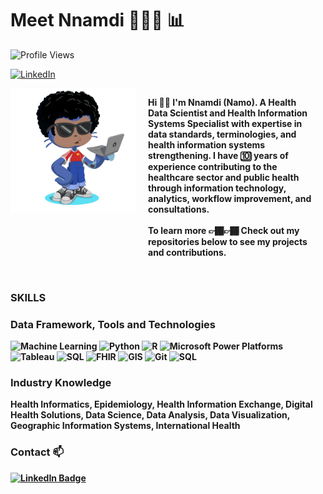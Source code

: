 # Meet Nnamdi 🧑🏽‍💻 📊
![Profile Views](https://komarev.com/ghpvc/?username=nusifoh&label=Profile%20views&color=800080&style=flat)

[<img src="https://cdn.jsdelivr.net/npm/simple-icons@v9/icons/linkedin.svg" alt="LinkedIn" width="24" height="24">](https://www.linkedin.com/in/nnamdiusifoh?)
<div style="display: flex; align-items: flex-start; gap: 20px;">
  <img src="https://github.com/nusifoh/Namo/blob/main/octocat-1737582204819.png" alt="Custom Octocat" width="200" align="left"/>
  <p>
    <strong>Hi 👋🏽 I'm Nnamdi (Namo). A Health Data Scientist and Health Information Systems Specialist with expertise in data standards, terminologies, and health information systems strengthening.  
      I have 🔟 years of experience contributing to the healthcare sector and public health through information technology, analytics, workflow improvement, and consultations.
    <br><br>
    To learn more 👉🏾👉🏾 Check out my repositories below to see my projects and contributions.
  </p>
</div>

<br clear="all">

### SKILLS
### Data Framework, Tools and Technologies
![Machine Learning](https://img.shields.io/badge/-Machine%20Learning-orange?style=flat-square&logo=tensorflow&logoColor=white)
![Python](https://img.shields.io/badge/-Python-yellow?style=flat-square&logo=python&logoColor=white)
![R](https://img.shields.io/badge/-R-pink?style=flat-square&logo=r&logoColor=white)
![Microsoft Power Platforms](https://img.shields.io/badge/-Microsoft%20Power%20Platforms-blue?style=flat-square&logo=microsoft&logoColor=white)
![Tableau](https://img.shields.io/badge/-Tableau-blue?style=flat-square&logo=tableau&logoColor=white)
![SQL](https://img.shields.io/badge/-SQL-lightgrey?style=flat-square&logo=sql&logoColor=white)
![FHIR](https://img.shields.io/badge/FHIR-red)
![GIS](https://img.shields.io/badge/GIS-green)
![Git](https://img.shields.io/badge/-Git-red?style=flat-square&logo=git&logoColor=white)
![SQL](https://img.shields.io/badge/-SQL-lightgrey?style=flat-square&logo=sql&logoColor=white)

<!--- ![PowerBI](https://img.shields.io/badge/-PowerBI-blue?style=flat-square&logo=tableau&logoColor=white) --> 


### Industry Knowledge
Health Informatics, Epidemiology, Health Information Exchange, Digital Health Solutions, Data Science, Data Analysis, Data Visualization, Geographic Information Systems, International Health

### Contact 📫
[![LinkedIn Badge](https://img.shields.io/badge/LinkedIn-black)](https://www.linkedin.com/in/nnamdiusifoh?)
